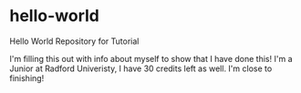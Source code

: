# hello-world
Hello World Repository for Tutorial

I'm filling this out with info about myself to show that I have done this! I'm a Junior at Radford Univeristy, I have 30 credits left as well. I'm close to finishing!
